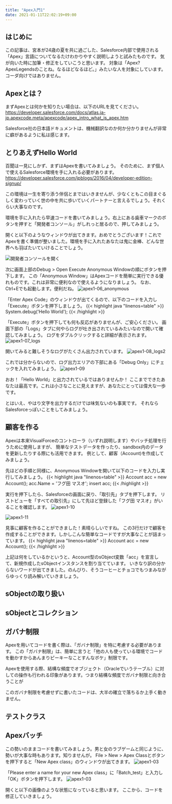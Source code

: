 ```yaml
---
title: "Apex入門1"
date: 2021-01-11T22:02:19+09:00
---
```


## はじめに
この記事は、宮本が24歳の夏を共に過ごした、Salesforce内部で使用される「Apex」言語についてなるたけわかりやすく説明しようと試みたものです。
気が向いた時に加筆・修正をしていこうと思います。
対象は「Apex? ApexLegendsのことね。なるほどなるほど。」みたいな人を対象にしています。コーダ向けではありません。

## Apexとは？
まずApexとは何かを知りたい場合は、以下のURLを見てください。
https://developer.salesforce.com/docs/atlas.ja-jp.apexcode.meta/apexcode/apex_intro_what_is_apex.htm

Salesforce社の日本語ドキュメントは、機械翻訳なのか何か分かりませんが非常に癖があるように私は感じます。

## とりあえずHello World
百聞は一見にしかず、まずはApexを書いてみましょう。
そのために、まず個人で使えるSalesforce環境を手に入れる必要があります。
https://developer.salesforce.com/jpblogs/2016/04/developer-edition-signup/

この環境は一生を寄り添う伴侶とまではいきませんが、少なくともこの目まぐるしく変わっていく世の中を共に歩いていくパートナーと言えるでしょう。それくらい大事なのです。

環境を手に入れたら早速コードを書いてみましょう。右上にある歯車マークのボタンを押すと「開発者コンソール」がしれっと居るので、押してみましょう。

開くと以下のようなウィンドウが出てきます。おめでとうございます！これでApexを書く準備が整いました。環境を手に入れたあなたは鬼に金棒、どんな世界へも羽ばたいていけることでしょう。

![開発者コンソールを開く](apex1-02.png)

次に画面上部のDebug > Open Execute Anonymous Windowの順にボタンを押下します。
この「Anonymous Window」はApexコードを簡単に実行できる優れものです。これは非常に便利なので使えるようになりましょう。
なお、Ctrl+Eでも起動します。便利だね。
![apex1-06_anonymous](apex1-06_anonymous.png)

「Enter Apex Code」のウィンドウが出てくるので、以下のコードを入力し「Execute」ボタンを押下しましょう。
{{< highlight java "linenos=table" >}}
System.debug('Hello World');
{{< /highlight >}}

「Execute」ボタンを押下しても何も反応がありませんが、ご安心ください。
画面下部の「Logs」タブに何やらログが吐き出されているみたいなので開いて確認してみましょう。
ログをダブルクリックすると詳細が表示されます。
![apex1-07_logs](apex1-07_logs.png)

開いてみると難しそうなログがたくさん出力されています。
![apex1-08_logs2](apex1-08_logs2.png)

これでは分からないので、ログ出力エリアの下部にある「Debug Only」にチェックを入れてみましょう。
![apex1-09](apex1-09.png)

おお！「Hello World」と出力されているではありませんか！
ここまでできたあなたは最高です。これは小さなことに見えますが、あなたにとっては偉大な一歩です。

とはいえ、やはり文字を出力するだけでは味気ないのも事実です。
それならSalesforceっぽいことをしてみましょう。

## 顧客を作る
Apexは本来VisualForceのコントローラ（いずれ説明します）やバッチ処理を行うために使用しますが、
簡単なテストデータを作ったり、sandbox内のデータを更新したりする際にも活用できます。
例として、顧客（Account)を作成してみましょう。

先ほどの手順と同様に、Anonymous Windowを開いて以下のコードを入力し実行してみましょう。
{{< highlight java "linenos=table" >}}
Account acc = new Account();
acc.Name = 'フグ田 マスオ';
insert acc;
{{< /highlight >}}

実行を押下したら、Salesforceの画面に戻り、「取引先」タブを押下します。
リストビューを「すべての取引先」にして先ほど登録した「フグ田 マスオ」がいることを確認します。
![apex1-10](apex1-10.png)

![apex1-11](apex1-11.png)

見事に顧客を作ることができました！素晴らしいですね。
この3行だけで顧客を作成することができます。しかしこんな簡単なコードですが大事なことが詰まっています。
{{< highlight java "linenos=table" >}}
Account acc = new Account();
{{< /highlight >}}

上記は何をしているかというと、Account型のsObject変数「acc」を宣言して、新規作成したsObjectインスタンスを割り当てています。
いきなり訳の分からないワードが出てきました。のんびり、そうコーヒーとチョコでもつまみながらゆっくり読み解いていきましょう。

## sObjectの取り扱い
## sObjectとコレクション

## ガバナ制限

Apexを用いてコードを書く際は、「ガバナ制限」を特に考慮する必要があります。
この「ガバナ制限」は、簡単に言うと「他の人も使っている環境でコードを動かすからあんまりピーキーなことすんなボケ」制限です。

Apexを使用する際、結構な頻度でオブジェクト（Oracleでいうテーブル）に対しての操作も行われる印象があります。つまり結構な頻度でガバナ制限と向き合うことが


このガバナ制限を考慮せずに書いたコードは、大半の確立で落ちるか上手く動きません。

## テストクラス

## Apexバッチ

この勢いのままコードを書いてみましょう。男と女のラブゲームと同じように、勢いが大事な時もあります。知りませんが。
File > New > Apex Classとボタンを押下すると「New Apex class」のウィンドウが出てきます。
![apex1-03](apex1-03.png)

「Please enter a name for your new Apex class」に「Batch_test」と入力し「OK」ボタンを押下します。
![apex1-03](apex1-04.png)

開くと以下の画像のような状態になっていると思います。
ここから、コードを修正していきましょう。

